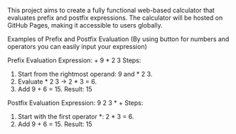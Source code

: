 
This project aims to create a fully functional web-based calculator that evaluates prefix and postfix expressions. 
The calculator will be hosted on GitHub Pages, making it accessible to users globally.

Examples of Prefix and Postfix Evaluation
(By using button for numbers and operators you can easily input your expression)

Prefix Evaluation
Expression: + 9 * 2 3
Steps:
1. Start from the rightmost operand: 9 and * 2 3.
2. Evaluate * 2 3 → 2 * 3 = 6.
3. Add 9 + 6 = 15.
Result: 15


Postfix Evaluation
Expression: 9 2 3 * +
Steps:
1. Start with the first operator *: 2 * 3 = 6.
2. Add 9 + 6 = 15.
Result: 15
